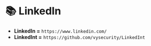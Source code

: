 # 📚 LinkedIn
- **LinkedIn =** `https://www.linkedin.com/`
- **LinkedInt =** `https://github.com/vysecurity/LinkedInt`
